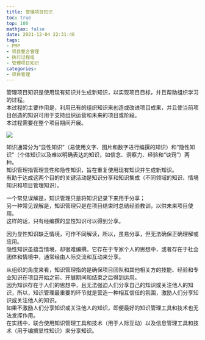 ```yaml
---
title: 管理项目知识
toc: true
top: 100
mathjax: false
date: 2021-12-04 22:31:46
tags:
- PMP
- 项目整合管理
- 执行过程组
- 管理项目知识
categories:
- 项目管理
---
```

管理项目知识是使用现有知识并生成新知识，以实现项目目标，并且帮助组织学习的过程。  
本过程的主要作用是，利用已有的组织知识来创造或改进项目成果，并且使当前项目创造的知识可用于支持组织运营和未来的项目或阶段。  
本过程需要在整个项目期间开展。  

<img src="https://ddabb.github.io/photos/pmpimages/数据流向图/4.4管理项目知识.png"/>  

知识通常分为“显性知识”（易使用文字、图片和数字进行编撰的知识）和“隐性知识”（个体知识以及难以明确表达的知识，如信念、洞察力、经验和“诀窍”）两种。  
知识管理指管理显性和隐性知识，旨在重复使用现有知识并生成新知识。  
有助于达成这两个目的的关键活动是知识分享和知识集成（不同领域的知识、情境知识和项目管理知识）。  

一个常见误解是，知识管理只是将知识记录下来用于分享；  
另一种常见误解是，知识管理只是在项目结束时总结经验教训，以供未来项目使用。  
这样的话，只有经编撰的显性知识可以得到分享。

因为显性知识缺乏情境，可作不同解读，所以，虽易分享，但无法确保正确理解或应用。  
隐性知识虽蕴含情境，却很难编撰。它存在于专家个人的思想中，或者存在于社会团体和情境中，通常经由人际交流和互动来分享。  

从组织的角度来看，知识管理指的是确保项目团队和其他相关方的技能、经验和专业知识在项目开始之前、开展期间和结束之后得到运用。  
因为知识存在于人们的思想中，且无法强迫人们分享自己的知识或关注他人的知识，所以，知识管理最重要的环节就是营造一种相互信任的氛围，激励人们分享知识或关注他人的知识。  
如果不激励人们分享知识或关注他人的知识，即便最好的知识管理工具和技术也无法发挥作用。  
在实践中，联合使用知识管理工具和技术（用于人际互动）以及信息管理工具和技术（用于编撰显性知识）来分享知识。
